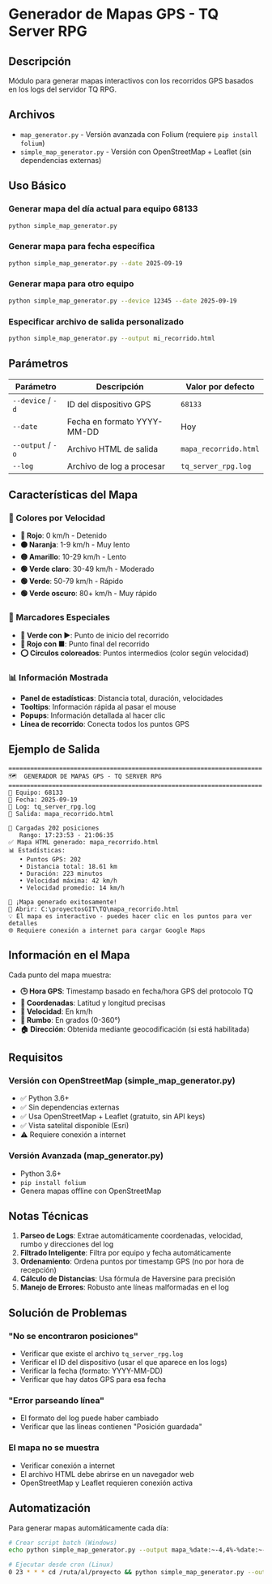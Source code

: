 # Generador de Mapas GPS - TQ Server RPG

## Descripción
Módulo para generar mapas interactivos con los recorridos GPS basados en los logs del servidor TQ RPG.

## Archivos
- `map_generator.py` - Versión avanzada con Folium (requiere `pip install folium`)
- `simple_map_generator.py` - Versión con OpenStreetMap + Leaflet (sin dependencias externas)

## Uso Básico

### Generar mapa del día actual para equipo 68133
```bash
python simple_map_generator.py
```

### Generar mapa para fecha específica
```bash
python simple_map_generator.py --date 2025-09-19
```

### Generar mapa para otro equipo
```bash
python simple_map_generator.py --device 12345 --date 2025-09-19
```

### Especificar archivo de salida personalizado
```bash
python simple_map_generator.py --output mi_recorrido.html
```

## Parámetros

| Parámetro | Descripción | Valor por defecto |
|-----------|-------------|-------------------|
| `--device` / `-d` | ID del dispositivo GPS | `68133` |
| `--date` | Fecha en formato YYYY-MM-DD | Hoy |
| `--output` / `-o` | Archivo HTML de salida | `mapa_recorrido.html` |
| `--log` | Archivo de log a procesar | `tq_server_rpg.log` |

## Características del Mapa

### 🎨 Colores por Velocidad
- **🔴 Rojo**: 0 km/h - Detenido
- **🟠 Naranja**: 1-9 km/h - Muy lento  
- **🟡 Amarillo**: 10-29 km/h - Lento
- **🟢 Verde claro**: 30-49 km/h - Moderado
- **🟢 Verde**: 50-79 km/h - Rápido
- **🟢 Verde oscuro**: 80+ km/h - Muy rápido

### 📍 Marcadores Especiales
- **🚀 Verde con ▶**: Punto de inicio del recorrido
- **🏁 Rojo con ■**: Punto final del recorrido
- **⭕ Círculos coloreados**: Puntos intermedios (color según velocidad)

### 📊 Información Mostrada
- **Panel de estadísticas**: Distancia total, duración, velocidades
- **Tooltips**: Información rápida al pasar el mouse
- **Popups**: Información detallada al hacer clic
- **Línea de recorrido**: Conecta todos los puntos GPS

## Ejemplo de Salida

```
======================================================================
🗺️  GENERADOR DE MAPAS GPS - TQ SERVER RPG
======================================================================
📱 Equipo: 68133
📅 Fecha: 2025-09-19
📄 Log: tq_server_rpg.log
🎯 Salida: mapa_recorrido.html

📍 Cargadas 202 posiciones
   Rango: 17:23:53 - 21:06:35
✅ Mapa HTML generado: mapa_recorrido.html
📊 Estadísticas:
   • Puntos GPS: 202
   • Distancia total: 18.61 km
   • Duración: 223 minutos
   • Velocidad máxima: 42 km/h
   • Velocidad promedio: 14 km/h

🎉 ¡Mapa generado exitosamente!
📂 Abrir: C:\proyectosGIT\TQ\mapa_recorrido.html
💡 El mapa es interactivo - puedes hacer clic en los puntos para ver detalles
🌐 Requiere conexión a internet para cargar Google Maps
```

## Información en el Mapa

Cada punto del mapa muestra:
- **🕒 Hora GPS**: Timestamp basado en fecha/hora GPS del protocolo TQ
- **📍 Coordenadas**: Latitud y longitud precisas
- **🚗 Velocidad**: En km/h
- **🧭 Rumbo**: En grados (0-360°)
- **🏠 Dirección**: Obtenida mediante geocodificación (si está habilitada)

## Requisitos

### Versión con OpenStreetMap (simple_map_generator.py)
- ✅ Python 3.6+
- ✅ Sin dependencias externas
- ✅ Usa OpenStreetMap + Leaflet (gratuito, sin API keys)
- ✅ Vista satelital disponible (Esri)
- ⚠️ Requiere conexión a internet

### Versión Avanzada (map_generator.py)
- Python 3.6+
- `pip install folium`
- Genera mapas offline con OpenStreetMap

## Notas Técnicas

1. **Parseo de Logs**: Extrae automáticamente coordenadas, velocidad, rumbo y direcciones del log
2. **Filtrado Inteligente**: Filtra por equipo y fecha automáticamente
3. **Ordenamiento**: Ordena puntos por timestamp GPS (no por hora de recepción)
4. **Cálculo de Distancias**: Usa fórmula de Haversine para precisión
5. **Manejo de Errores**: Robusto ante líneas malformadas en el log

## Solución de Problemas

### "No se encontraron posiciones"
- Verificar que existe el archivo `tq_server_rpg.log`
- Verificar el ID del dispositivo (usar el que aparece en los logs)
- Verificar la fecha (formato: YYYY-MM-DD)
- Verificar que hay datos GPS para esa fecha

### "Error parseando línea"
- El formato del log puede haber cambiado
- Verificar que las líneas contienen "Posición guardada"

### El mapa no se muestra
- Verificar conexión a internet
- El archivo HTML debe abrirse en un navegador web
- OpenStreetMap y Leaflet requieren conexión activa

## Automatización

Para generar mapas automáticamente cada día:

```bash
# Crear script batch (Windows)
echo python simple_map_generator.py --output mapa_%date:~-4,4%-%date:~-7,2%-%date:~-10,2%.html > generar_mapa_diario.bat

# Ejecutar desde cron (Linux)
0 23 * * * cd /ruta/al/proyecto && python simple_map_generator.py --output mapa_$(date +\%Y-\%m-\%d).html
```
